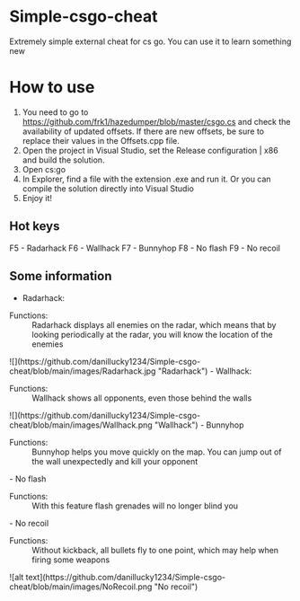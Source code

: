 # Simple-csgo-cheat
Extremely simple external cheat for cs go. You can use it to learn something new

# How to use
1. You need to go to https://github.com/frk1/hazedumper/blob/master/csgo.cs and check the availability of updated offsets. If there are new offsets, be sure to replace their values in the Offsets.cpp file.
2. Open the project in Visual Studio, set the Release configuration | x86 and build the solution.
3. Open cs:go
4. In Explorer, find a file with the extension .exe and run it. Or you can compile the solution directly into Visual Studio
5. Enjoy it!

## Hot keys
F5  -  Radarhack
F6  -  Wallhack
F7  -  Bunnyhop
F8  -  No flash
F9  -  No recoil

## Some information

  - Radarhack:
<dl>
  <dt>Functions:</dt> 
  <dd>Radarhack displays all enemies on the radar, which means that by looking periodically at the radar, you will know the location of the enemies</dd>
</dl>
![](https://github.com/danillucky1234/Simple-csgo-cheat/blob/main/images/Radarhack.jpg "Radarhack")
- Wallhack:
<dl>
  <dt>Functions:</dt> 
  <dd>Wallhack shows all opponents, even those behind the walls</dd>
</dl>
![](https://github.com/danillucky1234/Simple-csgo-cheat/blob/main/images/Wallhack.png "Wallhack")
- Bunnyhop
<dl>
  <dt>Functions:</dt> 
  <dd>Bunnyhop helps you move quickly on the map. You can jump out of the wall unexpectedly and kill your opponent</dd>
</dl>
- No flash
<dl>
  <dt>Functions:</dt> 
  <dd>With this feature flash grenades will no longer blind you</dd>
</dl>
- No recoil
<dl>
  <dt>Functions:</dt> 
  <dd>Without kickback, all bullets fly to one point, which may help when firing some weapons</dd>
</dl>
![alt text](https://github.com/danillucky1234/Simple-csgo-cheat/blob/main/images/NoRecoil.png "No recoil")
